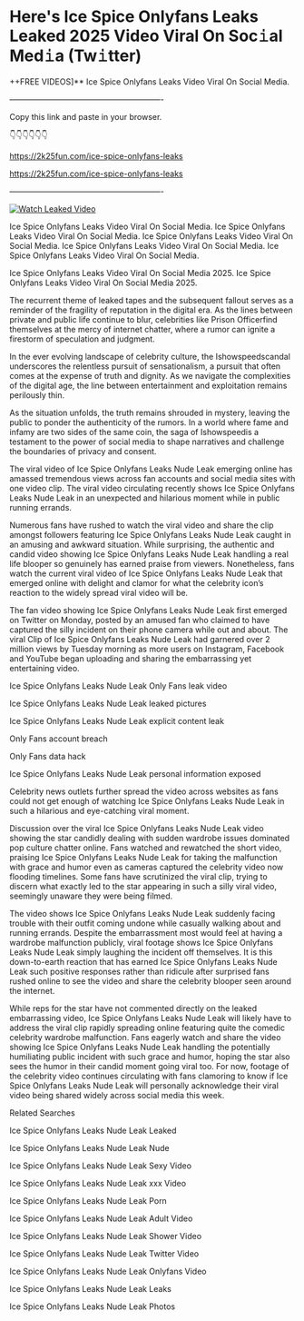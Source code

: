 # Here's Ice Spice Onlyfans Leaks Leaked 2025 Video Viral On Soc𝚒al Med𝚒a (Tw𝚒tter)

++FREE VIDEOS]** Ice Spice Onlyfans Leaks Video Viral On Social Media.

———————————————————-

Copy this link and paste in your browser.

👇👇👇👇👇👇

https://2k25fun.com/ice-spice-onlyfans-leaks

https://2k25fun.com/ice-spice-onlyfans-leaks

———————————————————-

[![Watch Leaked Video](https://miro.medium.com/v2/resize:fit:828/format:webp/1*cilzJN44JGOrTw9NJCrNHA.gif "Watch Leaked Video")](https://2k25fun.com/ice-spice-onlyfans-leaks)

Ice Spice Onlyfans Leaks Video Viral On Social Media. Ice Spice Onlyfans Leaks Video Viral On Social Media. Ice Spice Onlyfans Leaks Video Viral On Social Media. Ice Spice Onlyfans Leaks Video Viral On Social Media. Ice Spice Onlyfans Leaks Video Viral On Social Media.

Ice Spice Onlyfans Leaks Video Viral On Social Media 2025. Ice Spice Onlyfans Leaks Video Viral On Social Media 2025.

The recurrent theme of leaked tapes and the subsequent fallout serves as a reminder of the fragility of reputation in the digital era. As the lines between private and public life continue to blur, celebrities like Prison Officerfind themselves at the mercy of internet chatter, where a rumor can ignite a firestorm of speculation and judgment.

In the ever evolving landscape of celebrity culture, the Ishowspeedscandal underscores the relentless pursuit of sensationalism, a pursuit that often comes at the expense of truth and dignity. As we navigate the complexities of the digital age, the line between entertainment and exploitation remains perilously thin.

As the situation unfolds, the truth remains shrouded in mystery, leaving the public to ponder the authenticity of the rumors. In a world where fame and infamy are two sides of the same coin, the saga of Ishowspeedis a testament to the power of social media to shape narratives and challenge the boundaries of privacy and consent.

The viral video of Ice Spice Onlyfans Leaks Nude Leak emerging online has amassed tremendous views across fan accounts and social media sites with one video clip. The viral video circulating recently shows Ice Spice Onlyfans Leaks Nude Leak in an unexpected and hilarious moment while in public running errands.

Numerous fans have rushed to watch the viral video and share the clip amongst followers featuring Ice Spice Onlyfans Leaks Nude Leak caught in an amusing and awkward situation. While surprising, the authentic and candid video showing Ice Spice Onlyfans Leaks Nude Leak handling a real life blooper so genuinely has earned praise from viewers. Nonetheless, fans watch the current viral video of Ice Spice Onlyfans Leaks Nude Leak that emerged online with delight and clamor for what the celebrity icon’s reaction to the widely spread viral video will be.

The fan video showing Ice Spice Onlyfans Leaks Nude Leak first emerged on Twitter on Monday, posted by an amused fan who claimed to have captured the silly incident on their phone camera while out and about. The viral Clip of Ice Spice Onlyfans Leaks Nude Leak had garnered over 2 million views by Tuesday morning as more users on Instagram, Facebook and YouTube began uploading and sharing the embarrassing yet entertaining video.

Ice Spice Onlyfans Leaks Nude Leak Only Fans leak video

Ice Spice Onlyfans Leaks Nude Leak leaked pictures

Ice Spice Onlyfans Leaks Nude Leak explicit content leak

Only Fans account breach

Only Fans data hack

Ice Spice Onlyfans Leaks Nude Leak personal information exposed

Celebrity news outlets further spread the video across websites as fans could not get enough of watching Ice Spice Onlyfans Leaks Nude Leak in such a hilarious and eye-catching viral moment.

Discussion over the viral Ice Spice Onlyfans Leaks Nude Leak video showing the star candidly dealing with sudden wardrobe issues dominated pop culture chatter online. Fans watched and rewatched the short video, praising Ice Spice Onlyfans Leaks Nude Leak for taking the malfunction with grace and humor even as cameras captured the celebrity video now flooding timelines. Some fans have scrutinized the viral clip, trying to discern what exactly led to the star appearing in such a silly viral video, seemingly unaware they were being filmed.

The video shows Ice Spice Onlyfans Leaks Nude Leak suddenly facing trouble with their outfit coming undone while casually walking about and running errands. Despite the embarrassment most would feel at having a wardrobe malfunction publicly, viral footage shows Ice Spice Onlyfans Leaks Nude Leak simply laughing the incident off themselves. It is this down-to-earth reaction that has earned Ice Spice Onlyfans Leaks Nude Leak such positive responses rather than ridicule after surprised fans rushed online to see the video and share the celebrity blooper seen around the internet.

While reps for the star have not commented directly on the leaked embarrassing video, Ice Spice Onlyfans Leaks Nude Leak will likely have to address the viral clip rapidly spreading online featuring quite the comedic celebrity wardrobe malfunction. Fans eagerly watch and share the video showing Ice Spice Onlyfans Leaks Nude Leak handling the potentially humiliating public incident with such grace and humor, hoping the star also sees the humor in their candid moment going viral too. For now, footage of the celebrity video continues circulating with fans clamoring to know if Ice Spice Onlyfans Leaks Nude Leak will personally acknowledge their viral video being shared widely across social media this week.

Related Searches

Ice Spice Onlyfans Leaks Nude Leak Leaked

Ice Spice Onlyfans Leaks Nude Leak Nude

Ice Spice Onlyfans Leaks Nude Leak Sexy Video

Ice Spice Onlyfans Leaks Nude Leak xxx Video

Ice Spice Onlyfans Leaks Nude Leak Porn

Ice Spice Onlyfans Leaks Nude Leak Adult Video

Ice Spice Onlyfans Leaks Nude Leak Shower Video

Ice Spice Onlyfans Leaks Nude Leak Twitter Video

Ice Spice Onlyfans Leaks Nude Leak Onlyfans Video

Ice Spice Onlyfans Leaks Nude Leak Leaks

Ice Spice Onlyfans Leaks Nude Leak Photos